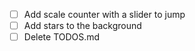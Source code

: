 - [ ] Add scale counter with a slider to jump
- [ ] Add stars to the background
- [ ] Delete TODOS.md
